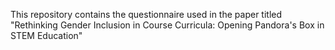 This repository contains the questionnaire used in the paper titled "Rethinking Gender Inclusion in Course Curricula: Opening Pandora's Box in STEM Education"

